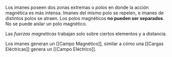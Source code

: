 Los imanes poseen dos zonas extremas o *polos* en donde la acción magnética es más intensa. Imanes del mismo polo se repelen, e imanes de distintos polos se atraen. Los polos magnéticos **no pueden ser separados**. No se puede aislar un polo magnético. 

Las *fuerzas magnéticas* trabajan solo sobre ciertos elementos y a distancia.

Los imanes generan un [[Campo Magnético]], similar a cómo una [[Cargas Eléctricas]] genera un [[Campo Eléctrico]].